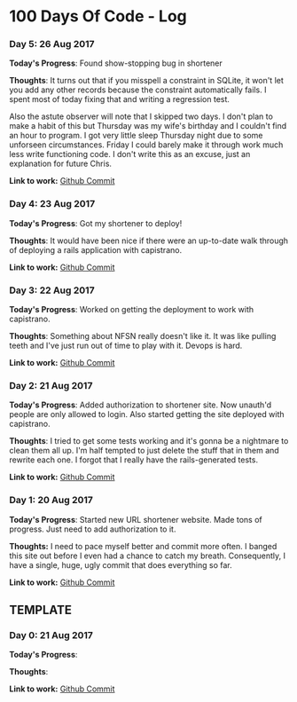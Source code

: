 # 100 Days Of Code - Log

### Day 5: 26 Aug 2017

**Today's Progress**: Found show-stopping bug in shortener

**Thoughts**:  It turns out that if you misspell a constraint in SQLite, it
won't let you add any other records because the constraint automatically fails.
I spent most of today fixing that and writing a regression test.

Also the astute observer will note that I skipped two days.  I don't plan to
make a habit of this but Thursday was my wife's birthday and I couldn't find an
hour to program.  I got very little sleep Thursday night due to some unforseen
circumstances.  Friday I could barely make it through work much less write
functioning code.  I don't write this as an excuse, just an explanation for
future Chris.

**Link to work:**
[Github Commit](https://github.com/magikid/shortener/commit/8ec47a9e07e05e03a9b82524ddfa55c14375f8d0)

### Day 4: 23 Aug 2017

**Today's Progress**: Got my shortener to deploy!

**Thoughts**: It would have been nice if there were an up-to-date walk through
of deploying a rails application with capistrano.

**Link to work:**
[Github Commit](https://github.com/magikid/shortener/commit/f2861df8019f5289d0205e9b1d9864dd071c6e17)

### Day 3: 22 Aug 2017

**Today's Progress**: Worked on getting the deployment to work with capistrano.

**Thoughts**: Something about NFSN really doesn't like it.  It was like pulling teeth and I've
just run out of time to play with it.  Devops is hard.

**Link to work:**
[Github Commit](://github.com/magikid/shortener/commit/e16bf6ca20fc9ccf881f845000f557bf8079acc4)

### Day 2: 21 Aug 2017

**Today's Progress**: Added authorization to shortener site.  Now unauth'd
people are only allowed to login.  Also started getting the site deployed with
capistrano.

**Thoughts**: I tried to get some tests working and it's gonna be a nightmare to
clean them all up.  I'm half tempted to just delete the stuff that in them and
rewrite each one.  I forgot that I really have the rails-generated tests.

**Link to work:**
[Github Commit](https://github.com/magikid/shortener/commit/ee4b68714f28260f21dfcc5e9923f606df1d3edf)

### Day 1: 20 Aug 2017

**Today's Progress**: Started new URL shortener website.  Made tons of progress.
Just need to add authorization to it.

**Thoughts:** I need to pace myself better and commit more often.  I banged this
site out before I even had a chance to catch my breath.  Consequently, I have a
single, huge, ugly commit that does everything so far.

**Link to work:**
[Github Commit](https://github.com/magikid/shortener/commit/7858337eb24bfe1598b1ceedfcca24ab74e33f59)



## TEMPLATE
### Day 0: 21 Aug 2017

**Today's Progress**:

**Thoughts**:

**Link to work:**
[Github Commit]()

